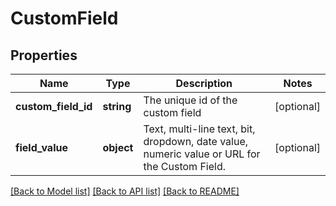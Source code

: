 # CustomField

## Properties
Name | Type | Description | Notes
------------ | ------------- | ------------- | -------------
**custom_field_id** | **string** | The unique id of the custom field | [optional] 
**field_value** | **object** | Text, multi-line text, bit, dropdown, date value, numeric value or URL for the Custom Field. | [optional] 

[[Back to Model list]](../README.md#documentation-for-models) [[Back to API list]](../README.md#documentation-for-api-endpoints) [[Back to README]](../README.md)


